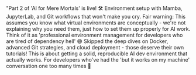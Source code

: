
"Part 2 of 'AI for Mere Mortals' is live! 🛠️ Environment setup with Mamba, JupyterLab, and Git workflows that won't make you cry.
Fair warning: This assumes you know what virtual environments are conceptually - we're not explaining why you need them, just how to set them up properly for AI work. Think of it as 'professional environment management for developers who are tired of dependency hell' 😅
Skipped the deep dives on Docker, advanced Git strategies, and cloud deployment - those deserve their own tutorials! This is about getting a solid, reproducible AI dev environment that actually works.
For developers who've had the 'but it works on my machine' conversation one too many times 🤖